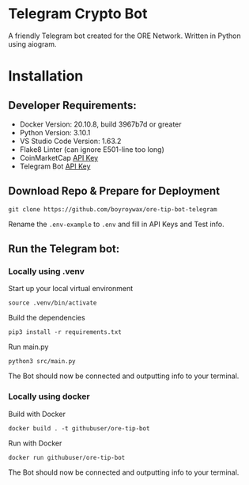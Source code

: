 # Telegram Crypto Bot
A friendly Telegram bot created for the ORE Network. Written in Python using aiogram.

# Installation

## Developer Requirements:
* Docker Version: 20.10.8, build 3967b7d or greater
* Python Version: 3.10.1
* VS Studio Code Version: 1.63.2
* Flake8 Linter (can ignore E501-line too long)
* CoinMarketCap [API Key](https://coinmarketcap.com/api/documentation/v1/#section/Introduction)
* Telegram Bot [API Key](https://stackoverflow.com/questions/43291868/where-to-find-the-telegram-api-key)

## Download Repo & Prepare for Deployment
```shell
git clone https://github.com/boyroywax/ore-tip-bot-telegram
```
Rename the ```.env-example``` to ```.env``` and fill in API Keys and Test info.

## Run the Telegram bot:
### Locally using .venv
Start up your local virtual environment
```shell
source .venv/bin/activate
```
Build the dependencies
```shell
pip3 install -r requirements.txt
```
Run main.py
```shell
python3 src/main.py
```
The Bot should now be connected and outputting info to your terminal.

### Locally using docker
Build with Docker
```shell
docker build . -t githubuser/ore-tip-bot
```
Run with Docker
```shell
docker run githubuser/ore-tip-bot
```
The Bot should now be connected and outputting info to your terminal.
